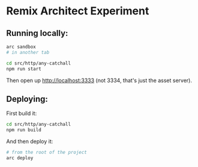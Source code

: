 # Remix Architect Experiment

## Running locally:

```sh
arc sandbox
# in another tab

cd src/http/any-catchall
npm run start
```

Then open up [http://localhost:3333](http://localhost:3333) (not 3334, that's just the asset server).

## Deploying:

First build it:

```sh
cd src/http/any-catchall
npm run build
```

And then deploy it:

```sh
# from the root of the project
arc deploy
```
